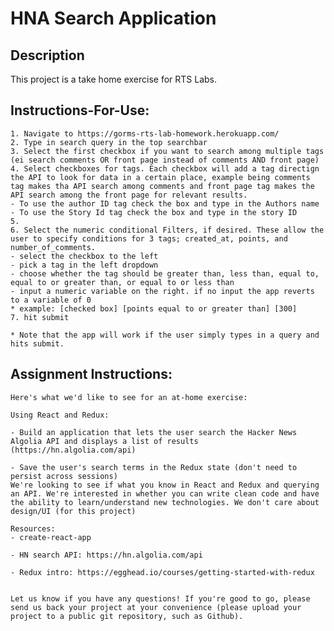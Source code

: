 # HNA Search Application
## Description 
This project is a take home exercise for RTS Labs.


## Instructions-For-Use: 
    1. Navigate to https://gorms-rts-lab-homework.herokuapp.com/
    2. Type in search query in the top searchbar
    3. Select the first checkbox if you want to search among multiple tags (ei search comments OR front page instead of comments AND front page)
    4. Select checkboxes for tags. Each checkbox will add a tag directign the API to look for data in a certain place, example being comments tag makes tha API search among comments and front page tag makes the API search among the front page for relevant results.
    - To use the author ID tag check the box and type in the Authors name
    - To use the Story Id tag check the box and type in the story ID
    5. 
    6. Select the numeric conditional Filters, if desired. These allow the user to specify conditions for 3 tags; created_at, points, and number_of_comments. 
    - select the checkbox to the left
    - pick a tag in the left dropdown
    - choose whether the tag should be greater than, less than, equal to, equal to or greater than, or equal to or less than 
    - input a numeric variable on the right. if no input the app reverts to a variable of 0
    * example: [checked box] [points equal to or greater than] [300]
    7. hit submit

    * Note that the app will work if the user simply types in a query and hits submit.

## Assignment Instructions:

    Here's what we'd like to see for an at-home exercise:

    Using React and Redux:

    - Build an application that lets the user search the Hacker News Algolia API and displays a list of results (https://hn.algolia.com/api)

    - Save the user's search terms in the Redux state (don't need to persist across sessions)
    We're looking to see if what you know in React and Redux and querying an API. We're interested in whether you can write clean code and have the ability to learn/understand new technologies. We don't care about design/UI (for this project)

    Resources:
    - create-react-app

    - HN search API: https://hn.algolia.com/api

    - Redux intro: https://egghead.io/courses/getting-started-with-redux


    Let us know if you have any questions! If you're good to go, please send us back your project at your convenience (please upload your project to a public git repository, such as Github).




